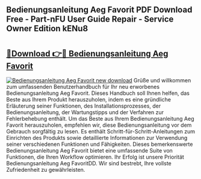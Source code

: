 ## Bedienungsanleitung Aeg Favorit PDF Download Free - Part-nFU User Guide Repair - Service Owner Edition kENu8

# <h2><a href="http://df40kjy.blite.top/?on=Bedienungsanleitung+Aeg+Favorit">🔗Download 👉🔴 Bedienungsanleitung Aeg Favorit</a></h2>

[![Bedienungsanleitung Aeg Favorit new download](https://i.imgur.com/lujVjoI.png)](http://df40kjy.blite.top/?on=Bedienungsanleitung+Aeg+Favorit)
Grüße und willkommen zum umfassenden Benutzerhandbuch für Ihr neu erworbenes Bedienungsanleitung Aeg Favorit. Dieses Handbuch soll Ihnen helfen, das Beste aus Ihrem Produkt herauszuholen, indem es eine gründliche Erläuterung seiner Funktionen, des Installationsprozesses, der Bedienungsanleitung, der Wartungstipps und der Verfahren zur Fehlerbehebung enthält. Um das Beste aus Ihrem Bedienungsanleitung Aeg Favorit herauszuholen, empfehlen wir, diese Bedienungsanleitung vor dem Gebrauch sorgfältig zu lesen. Es enthält Schritt-für-Schritt-Anleitungen zum Einrichten des Produkts sowie detaillierte Informationen zur Verwendung seiner verschiedenen Funktionen und Fähigkeiten. Dieses bemerkenswerte Bedienungsanleitung Aeg Favorit bietet eine umfassende Suite von Funktionen, die Ihren Workflow optimieren. Ihr Erfolg ist unsere Priorität Bedienungsanleitung Aeg FavoritDD. Wir sind bestrebt, Ihre vollste Zufriedenheit zu gewährleisten.
